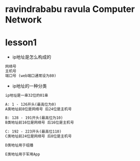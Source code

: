 ravindrababu ravula Computer Network
====================================

# lesson1

* ip地址是怎么构成的

```txt
网络号
主机号
端口号 (web端口通常设为80)
```

* ip地址的一种分类

```txt
ip地址是一串32位的01串

A: 1 - 126开头(最高位为0) 
A类地址前8位是网络号 后24位是主机号 

B: 128 - 191开头(最高位为10)
B类地址前16位是网络号 后16位是主机号

C: 192 - 223开头(最高位110)
C类地址前24位是网络号 后8位是主机号

D类地址用于组播

E类地址用于军用App
```



